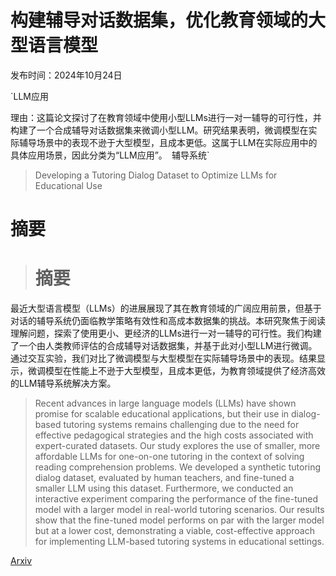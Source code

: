 # 构建辅导对话数据集，优化教育领域的大型语言模型

发布时间：2024年10月24日

`LLM应用

理由：这篇论文探讨了在教育领域中使用小型LLMs进行一对一辅导的可行性，并构建了一个合成辅导对话数据集来微调小型LLM。研究结果表明，微调模型在实际辅导场景中的表现不逊于大型模型，且成本更低。这属于LLM在实际应用中的具体应用场景，因此分类为“LLM应用”。` `辅导系统`

> Developing a Tutoring Dialog Dataset to Optimize LLMs for Educational Use

# 摘要

> # 摘要
最近大型语言模型（LLMs）的进展展现了其在教育领域的广阔应用前景，但基于对话的辅导系统仍面临教学策略有效性和高成本数据集的挑战。本研究聚焦于阅读理解问题，探索了使用更小、更经济的LLMs进行一对一辅导的可行性。我们构建了一个由人类教师评估的合成辅导对话数据集，并基于此对小型LLM进行微调。通过交互实验，我们对比了微调模型与大型模型在实际辅导场景中的表现。结果显示，微调模型在性能上不逊于大型模型，且成本更低，为教育领域提供了经济高效的LLM辅导系统解决方案。

> Recent advances in large language models (LLMs) have shown promise for scalable educational applications, but their use in dialog-based tutoring systems remains challenging due to the need for effective pedagogical strategies and the high costs associated with expert-curated datasets. Our study explores the use of smaller, more affordable LLMs for one-on-one tutoring in the context of solving reading comprehension problems. We developed a synthetic tutoring dialog dataset, evaluated by human teachers, and fine-tuned a smaller LLM using this dataset. Furthermore, we conducted an interactive experiment comparing the performance of the fine-tuned model with a larger model in real-world tutoring scenarios. Our results show that the fine-tuned model performs on par with the larger model but at a lower cost, demonstrating a viable, cost-effective approach for implementing LLM-based tutoring systems in educational settings.

[Arxiv](https://arxiv.org/abs/2410.19231)